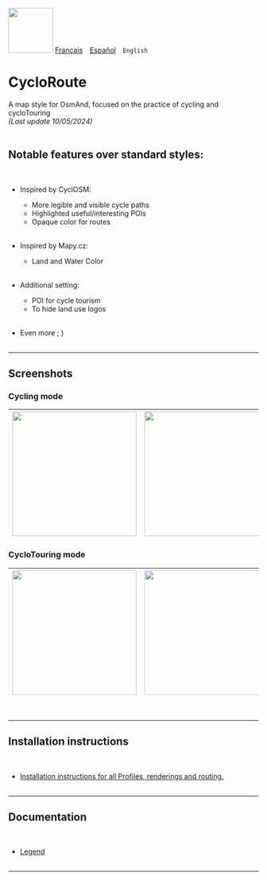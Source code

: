 <img src="https://raw.githubusercontent.com/osmandapp/OsmAnd-resources/49246831463629494c8a65d1c2b906480d9fb19f/icons/svg/special/bicycle.svg" width="90" /> [Français](README.md)&emsp;[Español](README_ES.md)&emsp;`English`

# CycloRoute

A map style for OsmAnd, focused on the practice of cycling and cycloTouring<br>
*(Last update 10/05/2024)*<br><br>

## Notable features over standard styles:
<br>

- Inspired by CyclOSM:

     - More legible and visible cycle paths
     - Highlighted useful/interesting POIs
     - Opaque color for routes<br><br>

- Inspired by Mapy.cz:
     - Land and Water Color<br><br>

- Additional setting:
     - POI for cycle tourism
     - To hide land use logos<br><br>
- Even more ; )
<br><br>

---

## Screenshots<br>
### Cycling mode
| <img src="Screenshots/CycloRoute_Cycling-1.png" width="250" /> | <img src="Screenshots/CycloRoute_Cycling-2.png" width="250" /> | <img src="Screenshots/CycloRoute_Cycling-3.png" width="250" /> |
| :-------------: | :-------------: | :-------------: |

### CycloTouring mode
| <img src="Screenshots/CycloRoute_Touring-1.png" width="250" /> | <img src="Screenshots/CycloRoute_Touring-2.png" width="250" /> | <img src="Screenshots/CycloRoute_Touring-3.png" width="250" /> |
| :-------------: | :-------------: | :-------------: |
<br>

---
## Installation instructions
<br>

- [Installation instructions for all Profiles, renderings and routing.](https://github.com/OsmAnd-Rendering/.github/wiki/EN%E2%80%94Download-and-Install)
<br><br>

---

## Documentation
<br>

- [Legend](https://www.cyclosm.org/legend.html)<br><br>

---

